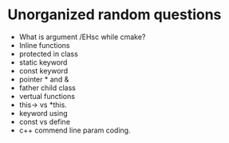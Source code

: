 # Unorganized random questions

- What is argument /EHsc while cmake?
- Inline functions
- protected in class
- static keyword
- const keyword
- pointer * and &
- father child class
- vertual functions
- this-> vs *this.
- keyword using
- const vs define
- c++ commend line param coding.
